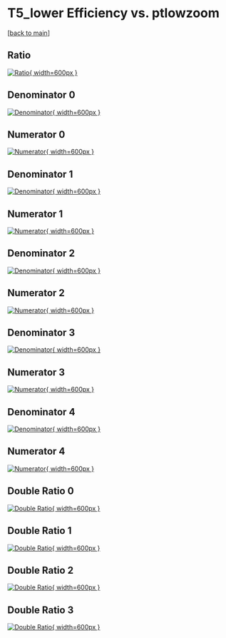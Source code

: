 # T5_lower Efficiency vs. ptlowzoom

[[back to main](./)]



## Ratio

[![Ratio](../mtv/var/T5_lower_loweta_11_0_eff_ptlowzoom.png){ width=600px }](../mtv/var/T5_lower_loweta_11_0_eff_ptlowzoom.pdf)

## Denominator 0

[![Denominator](../mtv/den/T5_lower_loweta_11_0_eff_ptlowzoom_den0.png){ width=600px }](../mtv/den/T5_lower_loweta_11_0_eff_ptlowzoom_den0.pdf)

## Numerator 0

[![Numerator](../mtv/num/T5_lower_loweta_11_0_eff_ptlowzoom_num0.png){ width=600px }](../mtv/num/T5_lower_loweta_11_0_eff_ptlowzoom_num0.pdf)

## Denominator 1

[![Denominator](../mtv/den/T5_lower_loweta_11_0_eff_ptlowzoom_den1.png){ width=600px }](../mtv/den/T5_lower_loweta_11_0_eff_ptlowzoom_den1.pdf)

## Numerator 1

[![Numerator](../mtv/num/T5_lower_loweta_11_0_eff_ptlowzoom_num1.png){ width=600px }](../mtv/num/T5_lower_loweta_11_0_eff_ptlowzoom_num1.pdf)

## Denominator 2

[![Denominator](../mtv/den/T5_lower_loweta_11_0_eff_ptlowzoom_den2.png){ width=600px }](../mtv/den/T5_lower_loweta_11_0_eff_ptlowzoom_den2.pdf)

## Numerator 2

[![Numerator](../mtv/num/T5_lower_loweta_11_0_eff_ptlowzoom_num2.png){ width=600px }](../mtv/num/T5_lower_loweta_11_0_eff_ptlowzoom_num2.pdf)

## Denominator 3

[![Denominator](../mtv/den/T5_lower_loweta_11_0_eff_ptlowzoom_den3.png){ width=600px }](../mtv/den/T5_lower_loweta_11_0_eff_ptlowzoom_den3.pdf)

## Numerator 3

[![Numerator](../mtv/num/T5_lower_loweta_11_0_eff_ptlowzoom_num3.png){ width=600px }](../mtv/num/T5_lower_loweta_11_0_eff_ptlowzoom_num3.pdf)

## Denominator 4

[![Denominator](../mtv/den/T5_lower_loweta_11_0_eff_ptlowzoom_den4.png){ width=600px }](../mtv/den/T5_lower_loweta_11_0_eff_ptlowzoom_den4.pdf)

## Numerator 4

[![Numerator](../mtv/num/T5_lower_loweta_11_0_eff_ptlowzoom_num4.png){ width=600px }](../mtv/num/T5_lower_loweta_11_0_eff_ptlowzoom_num4.pdf)

## Double Ratio 0

[![Double Ratio](../mtv/ratio/T5_lower_loweta_11_0_eff_ptlowzoom_ratio0.png){ width=600px }](../mtv/ratio/T5_lower_loweta_11_0_eff_ptlowzoom_ratio0.pdf)

## Double Ratio 1

[![Double Ratio](../mtv/ratio/T5_lower_loweta_11_0_eff_ptlowzoom_ratio1.png){ width=600px }](../mtv/ratio/T5_lower_loweta_11_0_eff_ptlowzoom_ratio1.pdf)

## Double Ratio 2

[![Double Ratio](../mtv/ratio/T5_lower_loweta_11_0_eff_ptlowzoom_ratio2.png){ width=600px }](../mtv/ratio/T5_lower_loweta_11_0_eff_ptlowzoom_ratio2.pdf)

## Double Ratio 3

[![Double Ratio](../mtv/ratio/T5_lower_loweta_11_0_eff_ptlowzoom_ratio3.png){ width=600px }](../mtv/ratio/T5_lower_loweta_11_0_eff_ptlowzoom_ratio3.pdf)

